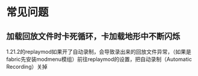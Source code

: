 # 常见问题
## 加载回放文件时卡死循环，卡加载地形中不断闪烁
1.21.2的replaymod如果开了自动录制，会导致录出来的回放文件异常，（如果是fabric先安装modmenu模组）前往replaymod的设置，把自动录制（Automatic Recording）关掉
